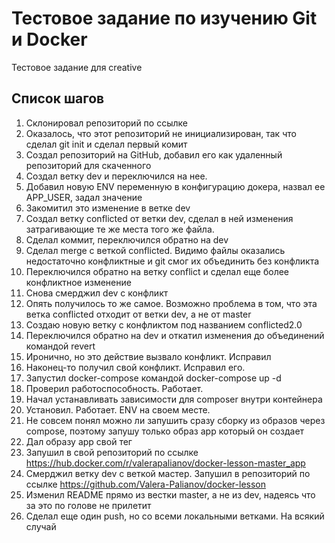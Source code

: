 Тестовое задание по изучению Git и Docker
===============================

Тестовое задание для creative 

## Список шагов

1. Склонировал репозиторий по ссылке
2. Оказалось, что этот репозиторий не инициализирован, так что сделал git init и сделал первый комит
3. Создал репозиторий на GitHub, добавил его как удаленный репозиторий для скаченного 
4. Создал ветку dev и переключился на нее. 
5. Добавил новую ENV переменную в конфигурацию докера, назвал ее APP_USER, задал значение
6. Закомитил это изменение в ветке dev
7. Создал ветку conflicted от ветки dev, сделал в ней изменения затрагивающие те же места того же файла.
8. Сделал коммит, переключился обратно на dev
9. Сделал merge с веткой conflicted. Видимо файлы оказались недостаточно конфликтные и git смог их объединить без конфликта
10. Переключился обратно на ветку conflict и сделал еще более конфликтное изменение
11. Снова смерджил dev с конфликт
12. Опять получилось то же самое. Возможно проблема в том, что эта ветка conflicted отходит от ветки dev, а не от master
13. Создаю новую ветку с конфликтом под названием conflicted2.0
14. Переключился обратно на dev и откатил изменения до объединений командой revert
15. Иронично, но это действие вызвало конфликт. Исправил
16. Наконец-то получил свой конфликт. Исправил его.
17. Запустил docker-compose командой docker-compose up -d
18. Проверил работоспособность. Работает.
19. Начал устанавливать зависимости для composer внутри контейнера
20. Установил. Работает. ENV на своем месте. 
22. Не совсем понял можно ли запушить сразу сборку из образов через compose, поэтому запушу только образ app который он создает
21. Дал образу app свой тег
22. Запушил в свой репозиторий по ссылке https://hub.docker.com/r/valerapalianov/docker-lesson-master_app
23. Смерджил ветку dev с веткой мастер. Запушил в репозиторий по ссылке https://github.com/Valera-Palianov/docker-lesson
24. Изменил README прямо из вестки master, а не из dev, надеясь что за это по голове не прилетит
25. Сделал еще один push, но со всеми локальными ветками. На всякий случай
